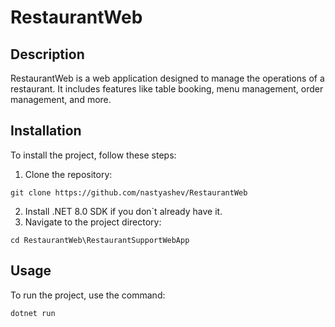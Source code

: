 # RestaurantWeb

## Description
RestaurantWeb is a web application designed to manage the operations of a restaurant. It includes features like table booking, menu management, order management, and more.

## Installation
To install the project, follow these steps:

1. Clone the repository: 
```console
git clone https://github.com/nastyashev/RestaurantWeb
```
2. Install .NET 8.0 SDK if you don`t already have it.
3. Navigate to the project directory: 
```console
cd RestaurantWeb\RestaurantSupportWebApp
```

## Usage
To run the project, use the command: 
```console
dotnet run
```